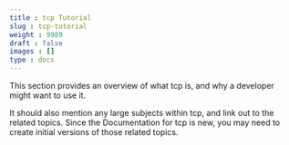 ```yaml
---
title : tcp Tutorial
slug : tcp-tutorial
weight : 9989
draft : false
images : []
type : docs
---
```


This section provides an overview of what tcp is, and why a developer might want to use it.

It should also mention any large subjects within tcp, and link out to the related topics.  Since the Documentation for tcp is new, you may need to create initial versions of those related topics.

